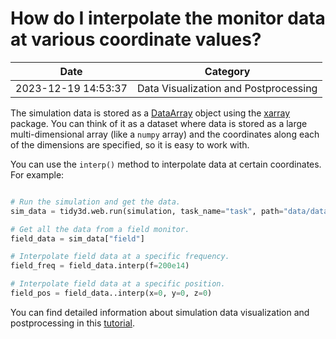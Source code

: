 # How do I interpolate the monitor data at various coordinate values?

| Date       | Category    |
|------------|-------------|
| 2023-12-19 14:53:37 | Data Visualization and Postprocessing |


The simulation data is stored as a [DataArray](https://xarray.pydata.org/en/stable/generated/xarray.DataArray.html) object using the [xarray](https://xarray.pydata.org/en/stable/) package. You can think of it as a dataset where data is stored as a large multi-dimensional array (like a `numpy` array) and the coordinates along each of the dimensions are specified, so it is easy to work with.

You can use the `interp()` method to interpolate data at certain coordinates. For example:



```python

# Run the simulation and get the data.
sim_data = tidy3d.web.run(simulation, task_name="task", path="data/data.hdf5", verbose=True)

# Get all the data from a field monitor.
field_data = sim_data["field"]

# Interpolate field data at a specific frequency.
field_freq = field_data.interp(f=200e14)

# Interpolate field data at a specific position.
field_pos = field_data..interp(x=0, y=0, z=0)

```

You can find detailed information about simulation data visualization and postprocessing in this <a href="https://www.flexcompute.com/tidy3d/examples/notebooks/VizData/">tutorial</a>.